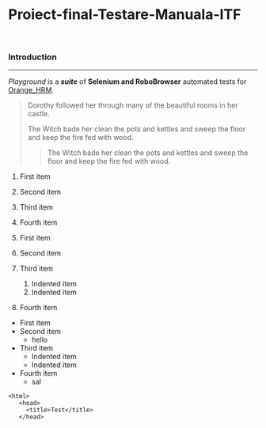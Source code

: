 # Proiect-final-Testare-Manuala-ITF
&nbsp;
### Introduction
---
*Playground* is a ***suite*** of **Selenium and RoboBrowser** automated tests for [Orange_HRM](https://opensource-demo.orangehrmlive.com/web/index.php/auth/login).

> Dorothy followed her through many of the beautiful rooms in her castle.
>
> The Witch bade her clean the pots and kettles and sweep the floor and keep the fire fed with wood.
> > The Witch bade her clean the pots and kettles and sweep the floor and keep the fire fed with wood.   

1. First item
2. Second item
3. Third item
5. Fourth item

1. First item
2. Second item
3. Third item
    1. Indented item
    2. Indented item
4. Fourth item

- First item
- Second item
    - hello
- Third item
    - Indented item
    - Indented item
- Fourth item
  - sal


```
<html>
   <head>
     <title>Test</title>
   </head>
   ```
  
  
  
  

